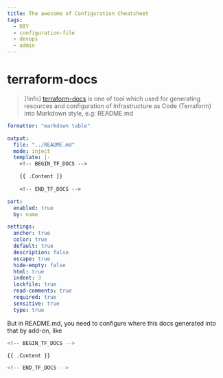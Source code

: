 ```yaml
---
title: The awesome of Configuration Cheatsheet
tags:
  - DIY
  - configuration-file
  - devops
  - admin
---
```

# terraform-docs

>[!info]
>[terraform-docs](https://terraform-docs.io/) is one of tool which used for generating resources and configuration of Infrastructure as Code (Terraform) into Markdown style, e.g: README.md

```yaml title=".terraform-docs.yaml"
formatter: "markdown table"

output:
  file: "../README.md"
  mode: inject
  template: |-
    <!-- BEGIN_TF_DOCS -->

    {{ .Content }}
    
    <!-- END_TF_DOCS -->

sort:
  enabled: true
  by: name

settings:
  anchor: true
  color: true
  default: true
  description: false
  escape: true
  hide-empty: false
  html: true
  indent: 3
  lockfile: true
  read-comments: true
  required: true
  sensitive: true
  type: true
```

But in README.md, you need to configure where this docs generated into that by add-on, like

```bash title="README.md"
<!-- BEGIN_TF_DOCS -->

{{ .Content }}

<!-- END_TF_DOCS -->
```